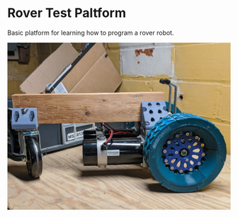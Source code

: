 # Rover Test Paltform
Basic platform for learning how to program a rover robot.

![Front](docs/images/MVIMG_20200410_220730.jpg?raw=true)
